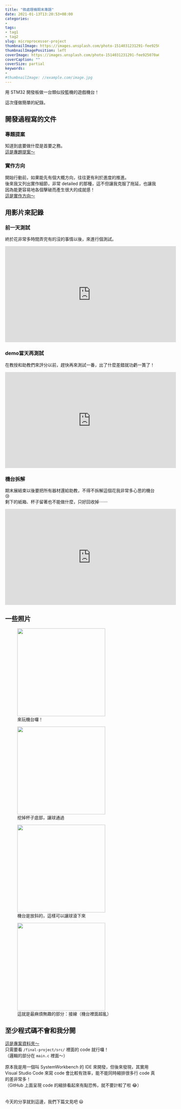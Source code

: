 ```yaml
---
title: "微處理機期末專題"
date: 2021-01-13T13:20:53+08:00
categories:
- 
tags:
- tag1
- tag2
slug: microprocessor-project
thumbnailImage: https://images.unsplash.com/photo-1514031231291-fee925070a61?ixlib=rb-1.2.1&ixid=MXwxMjA3fDB8MHxwaG90by1wYWdlfHx8fGVufDB8fHw%3D&auto=format&fit=crop&w=1950&q=80
thumbnailImagePosition: left
coverImage: https://images.unsplash.com/photo-1514031231291-fee925070a61?ixlib=rb-1.2.1&ixid=MXwxMjA3fDB8MHxwaG90by1wYWdlfHx8fGVufDB8fHw%3D&auto=format&fit=crop&w=1950&q=80
coverCaption: ""
coverSize: partial
keywords:
-
#thumbnailImage: //example.com/image.jpg
---
```

用 STM32 開發板做一台類似投籃機的遊戲機台！
<!--more-->
這次僅做簡單的紀錄。
## 開發過程寫的文件
### 專題提案
知道到底要做什麼是首要之務。<br>
<a href="https://github.com/kanido386/playground/blob/master/microprocessor-project/專題提案.pdf" target="_blank">這是專題提案～</a>

### 實作方向
開始行動前，如果能先有個大概方向，往往更有利於進度的推進。<br>
後來我又列出實作細節，非常 detailed 的那種，這不但讓我克服了拖延，也讓我因為能更容易地各個擊破而產生很大的成就感！<br>
<a href="https://github.com/kanido386/playground/blob/master/microprocessor-project/實作方向.pdf" target="_blank">這是實作方向～</a>

## 用影片來記錄
### 前一天測試
終於花非常多時間弄完有的沒的事情以後，來進行個測試。
<iframe width="560" height="315" src="https://www.youtube.com/embed/dAJFhHayooc" frameborder="0" allow="accelerometer; autoplay; clipboard-write; encrypted-media; gyroscope; picture-in-picture" allowfullscreen></iframe>

### demo當天再測試
在教授和助教們來評分以前，趕快再來測試一番，出了什麼差錯就功虧一簣了！
<iframe width="560" height="315" src="https://www.youtube.com/embed/M_ND80FLdWY" frameborder="0" allow="accelerometer; autoplay; clipboard-write; encrypted-media; gyroscope; picture-in-picture" allowfullscreen></iframe>

### 機台拆解
期末展結束以後要把所有器材還給助教，不得不拆解這個花我非常多心思的機台 😢<br>
剩下的紙箱、杯子留著也不能做什麼，只好回收掉⋯⋯
<iframe width="560" height="315" src="https://www.youtube.com/embed/jmL-ML8BDvc" frameborder="0" allow="accelerometer; autoplay; clipboard-write; encrypted-media; gyroscope; picture-in-picture" allowfullscreen></iframe>

## 一些照片
<figure>
  <img src="https://s3.us-west-2.amazonaws.com/secure.notion-static.com/7dc537d8-b0ba-4252-bf7e-51963853ed81/IMAG1522.jpg?X-Amz-Algorithm=AWS4-HMAC-SHA256&X-Amz-Credential=AKIAT73L2G45O3KS52Y5%2F20210113%2Fus-west-2%2Fs3%2Faws4_request&X-Amz-Date=20210113T044346Z&X-Amz-Expires=86400&X-Amz-Signature=f08f626474ad91091a617df68c75b76f47d7410634375d8b16b7b8990d7672fe&X-Amz-SignedHeaders=host&response-content-disposition=filename%20%3D%22IMAG1522.jpg%22" style="width:30vw;" />
  <figcaption>來玩機台囉！</figcaption>
</figure>
<figure>
  <img src="https://s3.us-west-2.amazonaws.com/secure.notion-static.com/d1cf5f10-8b56-4bfe-86b9-fad53c4fb031/IMAG1523.jpg?X-Amz-Algorithm=AWS4-HMAC-SHA256&X-Amz-Credential=AKIAT73L2G45O3KS52Y5%2F20210113%2Fus-west-2%2Fs3%2Faws4_request&X-Amz-Date=20210113T044514Z&X-Amz-Expires=86400&X-Amz-Signature=b4409192f047fec7ed6f18db72a8a0df9f2950b0587cf7d8b9103e2763c34790&X-Amz-SignedHeaders=host&response-content-disposition=filename%20%3D%22IMAG1523.jpg%22" style="width:30vw;" />
  <figcaption>挖掉杯子底部，讓球通過</figcaption>
</figure>
<figure>
  <img src="https://s3.us-west-2.amazonaws.com/secure.notion-static.com/7fb0edfb-022d-4706-9200-c8cd27e21216/IMAG1524.jpg?X-Amz-Algorithm=AWS4-HMAC-SHA256&X-Amz-Credential=AKIAT73L2G45O3KS52Y5%2F20210113%2Fus-west-2%2Fs3%2Faws4_request&X-Amz-Date=20210113T044604Z&X-Amz-Expires=86400&X-Amz-Signature=f97b0eb51121c8eb28cc4e17914484e270cf9c36dcb8bec74b2a6fb41e72235b&X-Amz-SignedHeaders=host&response-content-disposition=filename%20%3D%22IMAG1524.jpg%22" style="width:30vw;" />
  <figcaption>機台是放斜的，這樣可以讓球滾下來</figcaption>
</figure>
<figure>
  <img src="https://s3.us-west-2.amazonaws.com/secure.notion-static.com/36caef15-113e-4e6b-8781-da21977c6996/IMAG1526.jpg?X-Amz-Algorithm=AWS4-HMAC-SHA256&X-Amz-Credential=AKIAT73L2G45O3KS52Y5%2F20210113%2Fus-west-2%2Fs3%2Faws4_request&X-Amz-Date=20210113T044631Z&X-Amz-Expires=86400&X-Amz-Signature=f14e86873067180feb7bddd104a15510dc4b7dcc82b8871e6c1a0bef9c965d57&X-Amz-SignedHeaders=host&response-content-disposition=filename%20%3D%22IMAG1526.jpg%22" style="width:30vw;" />
  <figcaption>這就是最麻煩無趣的部分：接線（機台裡面超亂）</figcaption>
</figure>

## 至少程式碼不會和我分開
<a href="https://github.com/kanido386/playground/tree/master/microprocessor-project" target="_blank">這是專案資料夾～</a><br>
只需要看 `/final-project/src/` 裡面的 code 就行囉！<br>
（邏輯的部分在 `main.c` 裡面～）<br>
<br>
原本我是用一個叫 SystemWorkbench 的 IDE 來開發，但後來發現，其實用 Visual Studio Code 來寫 code 會比較有效率，能不能同時縮排很多行 code 真的差非常多！<br>
（GitHub 上面呈現 code 的縮排看起來有點恐怖，就不要計較了啦 😂）<br>
<br>
<br>
今天的分享就到這邊，我們下篇文見吧 😃